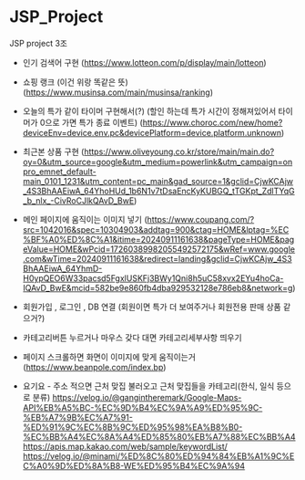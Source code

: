 # JSP_Project
JSP project 3조

- 인기 검색어 구현 (https://www.lotteon.com/p/display/main/lotteon)
- 쇼핑 랭크 (이건 위랑 똑같은 뜻) (https://www.musinsa.com/main/musinsa/ranking)
- 오늘의 특가 같이 타이머 구현해서(?) (할인 하는데 특가 시간이 정해져있어서 타이머가 0으로 가면 특가 종료 이벤트) (https://www.choroc.com/new/home?deviceEnv=device.env.pc&devicePlatform=device.platform.unknown)
- 최근본 상품 구현 (https://www.oliveyoung.co.kr/store/main/main.do?oy=0&utm_source=google&utm_medium=powerlink&utm_campaign=onpro_emnet_default-main_0101_1231&utm_content=pc_main&gad_source=1&gclid=CjwKCAjw_4S3BhAAEiwA_64YhoHUd_1b6N1v7tDsaEncKyKUBGQ_tTGKpt_ZdlTYqG_b_nlx_-CivRoCJlkQAvD_BwE)
- 메인 페이지에 움직이는 이미지 넣기 (https://www.coupang.com/?src=1042016&spec=10304903&addtag=900&ctag=HOME&lptag=%EC%BF%A0%ED%8C%A1&itime=20240911161638&pageType=HOME&pageValue=HOME&wPcid=17260389982055492572175&wRef=www.google.com&wTime=20240911161638&redirect=landing&gclid=CjwKCAjw_4S3BhAAEiwA_64YhmD-H0ypQEO6W33pacsd5FgxlUSKFj3BWy1Qni8h5uC58xvx2EYu4hoCa-IQAvD_BwE&mcid=582be9e860fb4dba929532128e786eb8&network=g)
- 회원가입 , 로그인 , DB 연결 (회원이면 특가 더 보여주거나 회원전용 판매 상품 같으거?)
- 카테고리버튼 누르거나 마우스 갖다 대면 카테고리세부사항 띄우기
- 페이지 스크롤하면 화면이 이미지에 맞게 움직이는거 (https://www.beanpole.com/index.bp)



- 요기요 - 주소 적으면 근처 맞집 불러오고 근처 맞집들을 카테고리(한식, 일식 등으로 분류)
  https://velog.io/@gangintheremark/Google-Maps-API%EB%A5%BC-%EC%9D%B4%EC%9A%A9%ED%95%9C-%EB%A7%9B%EC%A7%91-%ED%91%9C%EC%8B%9C%ED%95%98%EA%B8%B0-%EC%BB%A4%EC%8A%A4%ED%85%80%EB%A7%88%EC%BB%A4
  https://apis.map.kakao.com/web/sample/keywordList/
  https://velog.io/@minami/%ED%8C%80%ED%94%84%EB%A1%9C%EC%A0%9D%ED%8A%B8-WE%ED%95%B4%EC%9A%94
  
